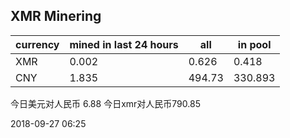 ## XMR Minering

|currency|mined in last 24 hours|all|in pool|
|---|---|---|---|
|XMR|0.002|0.626|0.418|
|CNY|1.835|494.73|330.893|

今日美元对人民币 6.88	今日xmr对人民币790.85


2018-09-27 06:25